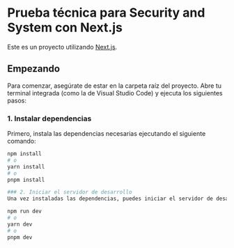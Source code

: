 # Prueba técnica para Security and System con Next.js

Este es un proyecto utilizando [Next.js](https://nextjs.org/).

## Empezando

Para comenzar, asegúrate de estar en la carpeta raíz del proyecto. Abre tu terminal integrada (como la de Visual Studio Code) y ejecuta los siguientes pasos:

### 1. Instalar dependencias

Primero, instala las dependencias necesarias ejecutando el siguiente comando:

```bash
npm install
# o
yarn install
# o
pnpm install

### 2. Iniciar el servidor de desarrollo
Una vez instaladas las dependencias, puedes iniciar el servidor de desarrollo con el siguiente comando:

npm run dev
# o
yarn dev
# o
pnpm dev
